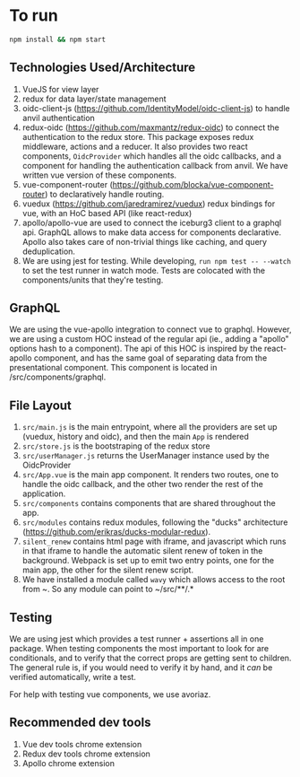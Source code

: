 # To run

``` bash
npm install && npm start
```

## Technologies Used/Architecture

1. VueJS for view layer
2. redux for data layer/state management
3. oidc-client-js (https://github.com/IdentityModel/oidc-client-js) to handle anvil authentication
4. redux-oidc (https://github.com/maxmantz/redux-oidc) to connect the authentication to the redux store.
This package exposes redux middleware, actions and a reducer. It also provides two react components, `OidcProvider` which handles all the oidc callbacks, and a component for handling the authentication callback from anvil. We have written vue version of these components.
5. vue-component-router (https://github.com/blocka/vue-component-router) to declaratively handle routing.
6. vuedux (https://github.com/jaredramirez/vuedux) redux bindings for vue, with an HoC based API (like react-redux)
7. apollo/apollo-vue are used to connect the iceburg3 client to a graphql api. GraphQL allows to make data access for components declarative. Apollo also takes care of non-trivial things like caching, and query deduplication.
8. We are using jest for testing. While developing, `run npm test -- --watch` to set the test runner in watch mode. Tests are colocated with the components/units that they're testing.

## GraphQL
We are using the vue-apollo integration to connect vue to graphql. However, we are using a custom HOC instead of the regular api (ie., adding a "apollo" options hash to a component). The api of this HOC is inspired by the react-apollo component, and has the same goal of separating data from the presentational component. This component is located in /src/components/graphql.

## File Layout
1. `src/main.js` is the main entrypoint, where all the providers are set up (vuedux, history and oidc), and then the main `App` is rendered
2. `src/store.js` is the bootstraping of the redux store
3. `src/userManager.js` returns the UserManager instance used by the OidcProvider
4. `src/App.vue` is the main app component. It renders two routes, one to handle the oidc callback, and the other two render the rest of the application.
5. `src/components` contains components that are shared throughout the app.
6. `src/modules` contains redux modules, following the "ducks" architecture (https://github.com/erikras/ducks-modular-redux).
7. `silent_renew` contains html page with iframe, and javascript which runs in that iframe to handle the automatic silent renew of token in the background.
Webpack is set up to emit two entry points, one for the main app, the other for the silent renew script.
8. We have installed a module called `wavy` which allows access to the root from ~. So any module can point to ~/src/**/.*

## Testing
We are using jest which provides a test runner + assertions all in one package. When testing components the most important to look for are conditionals, and to verify that the correct props are getting sent to children. The general rule is, if you would need to verify it by hand, and it _can_ be verified automatically, write a test.

For help with testing vue components, we use avoriaz.

## Recommended dev tools

1. Vue dev tools chrome extension
2. Redux dev tools chrome extension
3. Apollo chrome extension
